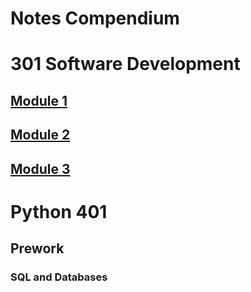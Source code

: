 # Notes Compendium

# 301 Software Development
 ## [Module 1](https://github.com/maddieamie/reading-notes/blob/main/301/301-Module%201.md#module-1-react-and-other-such-business)
 ## [Module 2](https://github.com/maddieamie/reading-notes/blob/main/301/301-Module%202.md#module-2-integrating-the-back-end)
 ## [Module 3](https://github.com/maddieamie/reading-notes/blob/main/301/301-Module%203.md#module-3-full-stack-and-auth0)

 # Python 401
   ## Prework
   ### SQL and Databases
